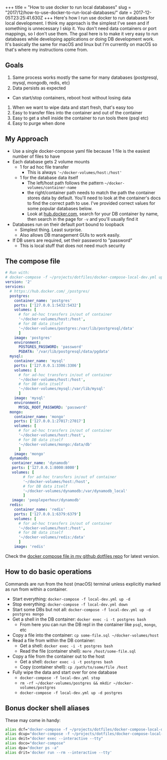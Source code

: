 +++
title = "How to use docker to run local databases"
slug = "2017/12/how-to-use-docker-to-run-local-databases/"
date = 2017-12-05T23:25:41.630Z
+++
Here's how I run use docker to run databases for local development. I think my approach is the simplest I've seen and if something is unnecessary I skip it. You don't need data containers or port mappings, so I don't use them. The goal here is to make it very easy to run databases while developing applications or doing DB development work. It's basically the same for macOS and linux but I'm currently on macOS so that's where my instructions come from.

## Goals

1. Same process works mostly the same for many databases (postgresql, mysql, mongodb, redis, etc)
1. Data persists as expected
  - Can start/stop containers, reboot host without losing data
1. When we want to wipe data and start fresh, that's easy too
1. Easy to transfer files into the container and out of the container
1. Easy to get a shell inside  the container to run tools there (psql etc)
1. Easy to purge when done

## My Approach

- Use a single docker-compose yaml file because 1 file is the easiest number of files to have
- Each database gets 2 volume mounts
  - 1 for ad hoc file transfer
    - This is always `'~/docker-volumes/host:/host'`
  - 1 for the database data itself
    - The left/host path follows the pattern `~/docker-volumes/container-name`
    - the right/container path needs to match the path the container stores data by default. You'll need to look at the container's docs to find the correct path to use. I've provided correct values for some popular databases below.
    - Look at [hub.docker.com](https://hub.docker.com), search for your DB container by name, then search in the page for `-v` and you'll usually find it
- Databases run on their default port bound to loopback
  - Simplest thing. Least surprise.
  - Also allows DB management GUIs to work easily.
- If DB users are required, set their password to "password"
  - This is local stuff that does not need much security

## The compose file

```yaml
# Run with:
# docker-compose -f ~/projects/dotfiles/docker-compose-local-dev.yml up -d
version: '2'
services:
  # https://hub.docker.com/_/postgres/
  postgres:
    container_name: 'postgres'
    ports: ['127.0.0.1:5432:5432']
    volumes: [
      # for ad-hoc transfers in/out of container
      '~/docker-volumes/host:/host',
      # for DB data itself
      '~/docker-volumes/postgres:/var/lib/postgresql/data'
      ]
    image: 'postgres'
    environment:
      POSTGRES_PASSWORD: 'password'
      PGDATA: '/var/lib/postgresql/data/pgdata'
  mysql:
    container_name: 'mysql'
    ports: ['127.0.0.1:3306:3306']
    volumes: [
      # for ad-hoc transfers in/out of container
      '~/docker-volumes/host:/host',
      # for DB data itself
      '~/docker-volumes/mysql:/var/lib/mysql'
      ]
    image: 'mysql'
    environment:
      MYSQL_ROOT_PASSWORD: 'password'
  mongo:
    container_name: 'mongo'
    ports: ['127.0.0.1:27017:27017']
    volumes: [
      # for ad-hoc transfers in/out of container
      '~/docker-volumes/host:/host',
      # for DB data itself
      '~/docker-volumes/mongo:/data/db'
      ]
    image: 'mongo'
  dynamodb:
   container_name: 'dynamodb'
   ports: ['127.0.0.1:8000:8000']
   volumes: [
        # for ad-hoc transfers in/out of container
        '~/docker-volumes/host:/host',
        # for DB data itself
        '~/docker-volumes/dynamodb:/var/dynamodb_local'
        ]
   image: 'peopleperhour/dynamodb'
  redis:
    container_name: 'redis'
    ports: ['127.0.0.1:6379:6379']
    volumes: [
      # for ad-hoc transfers in/out of container
      '~/docker-volumes/host:/host',
      # for DB data itself
      '~/docker-volumes/redis:/data'
      ]
    image: 'redis'
```

Check the [docker compose file in my github dotfiles repo](https://github.com/focusaurus/dotfiles/blob/master/docker-compose-local-dev.yml) for latest version.

## How to do basic operations

Commands are run from the host (macOS) terminal unless explicitly marked as run from within a container.

- Start everything: `docker-compose -f local-dev.yml up -d`
- Stop everything: `docker-compose -f local-dev.yml down`
- Start some DBs but not all: `docker-compose -f local-dev.yml up -d postgres mongo`
- Get a shell in the DB container: `docker exec -i -t postgres bash`
  - From here you can run the DB repl in the container like `psql`, `mongo`, etc
- Copy a file into the container: `cp some-file.sql ~/docker-volumes/host`
- Read a file from within the DB container:
  - Get a shell: `docker exec -i -t postgres bash`
  - Read the file (container shell): `more /host/some-file.sql`
- Copy a file from the container out to the host
  - Get a shell: `docker exec -i -t postgres bash`
  - Copy (container shell): `cp /path/to/some/file /host`
- Fully wipe the data and start over for one database
  - `docker-compose -f local-dev.yml stop`
  - `rm -rf ~/docker-volumes/postgres && mkdir ~/docker-volumes/postgres`
  - `docker-compose -f local-dev.yml up -d postgres`

## Bonus docker shell aliases

These may come in handy:

```sh
alias dcf="docker-compose -f ~/projects/dotfiles/docker-compose-local-dev.yml"
alias dcup="docker-compose -f ~/projects/dotfiles/docker-compose-local-dev.yml up -d"
alias deit="docker exec --interactive --tty"
alias doco="docker-compose"
alias dpa="docker ps -a"
alias drit='docker run --rm --interactive --tty'
```
